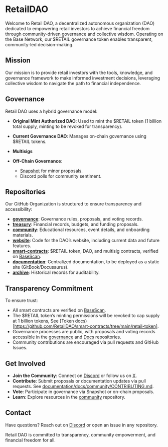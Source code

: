 # RetailDAO

Welcome to Retail DAO, a decentralized autonomous organization (DAO) dedicated to empowering retail investors to achieve financial freedom through community-driven governance and collective wisdom. Operating on the Base Network, our $RETAIL governance token enables transparent, community-led decision-making.

## Mission
Our mission is to provide retail investors with the tools, knowledge, and governance framework to make informed investment decisions, leveraging collective wisdom to navigate the path to financial independence.

## Governance
Retail DAO uses a hybrid governance model:
- **Original Mint Authorized DAO**: Used to mint the $RETAIL token (1 billion total supply, minting to be revoked for transparency).
- **Current Governance DAO**: Manages on-chain governance using $RETAIL tokens.
- **Multisigs**

- **Off-Chain Governance**:
  - [Snapshot](https://snapshot.box/#/s:retaildaobase.eth) for minor proposals.
  - Discord polls for community sentiment.

## Repositories
Our GitHub Organization is structured to ensure transparency and accessibility:

- **[governance](https://github.com/RetailDAO/Governance)**: Governance rules, proposals, and voting records.
- **[treasury](https://github.com/RetailDAO/Treasury)**: Financial records, budgets, and funding proposals.
- **[community](https://github.com/RetailDAO/Community)**: Educational resources, event details, and onboarding materials.
- **[website](https://github.com/RetailDAO/website)**: Code for the DAO’s website, including current data and future features.
- **[smart-contracts](https://github.com/RetailDAO/smart-contracts)**: $RETAIL token, DAO, and multisig contracts, verified on [BaseScan](https://basescan.org/).
- **[documentation](https://github.com/RetailDAO/Docs)**: Centralized documentation, to be deployed as a static site (GitBook/Docusaurus).
- **[archive](https://github.com/RetailDAO/archive)**: Historical records for auditability.

## Transparency Commitment
To ensure trust:
- All smart contracts are verified on [BaseScan](https://basescan.org/).
- The $RETAIL token’s minting permissions will be revoked to cap supply at 1 billion tokens, See [Token docs)[https://github.com/RetailDAO/smart-contracts/tree/main/retail-token].
- Governance processes are public, with proposals and voting records accessible in the [governance](https://github.com/RetailDAO/Governance) and [Docs](https://github.com/RetailDAO/Docs) repositories.
- Community contributions are encouraged via pull requests and GitHub Issues.

## Get Involved
- **Join the Community**: Connect on [Discord](https://discord.gg/mpABdUQXJC) or follow us on [X](https://x.com/retaildao).
- **Contribute**: Submit proposals or documentation updates via pull requests. See [documentation/docs/community/CONTRIBUTING.md](https://github.com/RetailDAO/documentation/blob/main/docs/community/CONTRIBUTING.md).
- **Vote**: Participate in governance via Snapshot or on-chain proposals.
- **Learn**: Explore resources in the [community](https://github.com/RetailDAO/community) repository.

## Contact
Have questions? Reach out on [Discord](https://discord.gg/mpABdUQXJC) or open an issue in any repository.

Retail DAO is committed to transparency, community empowerment, and financial freedom for all.
